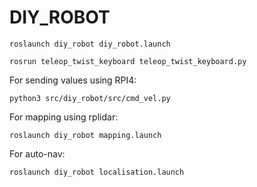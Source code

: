 # DIY_ROBOT
```
roslaunch diy_robot diy_robot.launch   
```
```
rosrun teleop_twist_keyboard teleop_twist_keyboard.py   
```   

For sending values using RPI4:   
```
python3 src/diy_robot/src/cmd_vel.py   
```   
For mapping using rplidar:   
```
roslaunch diy_robot mapping.launch   
```

For auto-nav:   
```
roslaunch diy_robot localisation.launch
```
